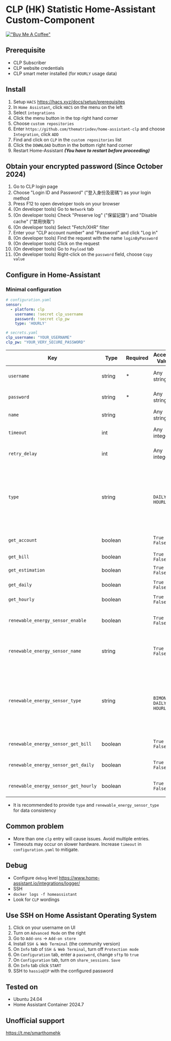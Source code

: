 # CLP (HK) Statistic Home-Assistant Custom-Component

[!["Buy Me A Coffee"](https://www.buymeacoffee.com/assets/img/custom_images/yellow_img.png)](https://buymeacoffee.com/thematrixdev)

## Prerequisite

- CLP Subscriber
- CLP website credentials
- CLP smart meter installed (for `HOURLY` usage data)

## Install

1. Setup `HACS` https://hacs.xyz/docs/setup/prerequisites
2. In `Home Assistant`, click `HACS` on the menu on the left
3. Select `integrations`
4. Click the menu button in the top right hand corner
5. Choose `custom repositories`
6. Enter `https://github.com/thematrixdev/home-assistant-clp` and choose `Integration`, click `ADD`
7. Find and click on `CLP` in the `custom repositories` list
8. Click the `DOWNLOAD` button in the bottom right hand corner
9. Restart Home-Assistant ***(You have to restart before proceeding)***

## Obtain your encrypted password (Since October 2024)

1. Go to CLP login page
2. Choose "Login ID and Password" ("登入身份及密碼") as your login method
3. Press F12 to open developer tools on your browser 
4. (On developer tools) Go to `Network` tab
5. (On developer tools) Check "Preserve log" ("保留記錄") and "Disable cache" ("禁用快取")
6. (On developer tools) Select "Fetch/XHR" filter
7. Enter your "CLP account number" and "Password" and click "Log in"
8. (On developer tools) Find the request with the name `loginByPassword`
9. (On developer tools) Click on the request
10. (On developer tools) Go to `Payload` tab
11. (On developer tools) Right-click on the `password` field, choose `Copy value`

## Configure in Home-Assistant

### Minimal configuration

```yaml
# configuration.yaml
sensor:
  - platform: clp
    username: !secret clp_username
    password: !secret clp_pw
    type: 'HOURLY'
```

```yaml
# secrets.yaml
clp_username: "YOUR_USERNAME"
clp_pw: "YOUR_VERY_SECURE_PASSWORD"
```

| Key                                  | Type    | Required | Accepted Values                              | Default                  | Description                                                                         |
|--------------------------------------|---------|----------|----------------------------------------------|--------------------------|-------------------------------------------------------------------------------------|
| `username`                           | string  | *        | Any string                                   | (N/A)                    | CLP account username                                                                |
| `password`                           | string  | *        | Any string                                   | (N/A)                    | CLP account password                                                                |
| `name`                               | string  |          | Any string                                   | `CLP`                    | Name of the sensor                                                                  |
| `timeout`                            | int     |          | Any integer                                  | `30`                     | Connection timeout in second                                                        |
| `retry_delay`                        | int     |          | Any integer                                  | `300`                    | Delay before retry in second                                                        |
| `type`                               | string  |          | ` `<br/>`DAILY`<br/>`HOURLY`                 | ` `                      | Type of data to be shown in state<br/>If not specified, best accurate value is used |
| `get_account`                        | boolean |          | `True`<br/>`False`                           | `False`                  | Get account summary                                                                 |
| `get_bill`                           | boolean |          | `True`<br/>`False`                           | `False`                  | Get bills                                                                           |
| `get_estimation`                     | boolean |          | `True`<br/>`False`                           | `False`                  | Get usage estimation                                                                |
| `get_daily`                          | boolean |          | `True`<br/>`False`                           | `False`                  | Get daily usage                                                                     |
| `get_hourly`                         | boolean |          | `True`<br/>`False`                           | `False`                  | Get hourly usage                                                                    |
| `renewable_energy_sensor_enable`     | boolean |          | `True`<br/>`False`                           | `False`                  | Enable renewable energy sensor                                                      |
| `renewable_energy_sensor_name`       | string  |          | `True`<br/>`False`                           | `'CLP Renewable Energy'` | Name of the renewable energy sensor                                                 |
| `renewable_energy_sensor_type`       | string  |          | ` `<br/>`BIMONTHLY`<br/>`DAILY`<br/>`HOURLY` | ` `                      | Type of data to be shown in state<br/>If not specified, best accurate value is used |
| `renewable_energy_sensor_get_bill`   | boolean |          | `True`<br/>`False`                           | `False`                  | Get energy generation in bills                                                      |
| `renewable_energy_sensor_get_daily`  | boolean |          | `True`<br/>`False`                           | `False`                  | Get daily energy generation                                                         |
| `renewable_energy_sensor_get_hourly` | boolean |          | `True`<br/>`False`                           | `False`                  | Get hourly energy generation                                                        |

- It is recommended to provide `type` and `renewable_energy_sensor_type` for data consistency

## Common problem

- More than one `clp` entry will cause issues. Avoid multiple entries.
- Timeouts may occur on slower hardware. Increase `timeout` in `configuration.yaml` to mitigate.

## Debug

- Configure `debug` level https://www.home-assistant.io/integrations/logger/
- SSH
- `docker logs -f homeassistant`
- Look for `CLP` wordings

## Use SSH on Home Assistant Operating System

1. Click on your username on UI
2. Turn on `Advanced Mode` on the right
3. Go to `Add-ons` -> `Add-on store`
4. Install `SSH & Web Terminal` (the community version)
5. On `Info` tab of `SSH & Web Terminal`, turn off `Protection mode`
6. On `Configuration` tab, enter a `password`, change `sftp` to `true`
7. On `Configuration` tab, turn on `share_sessions`. `Save`
8. On `Info` tab click `START`
9. SSH to `hassio@IP` with the configured password

## Tested on

- Ubuntu 24.04
- Home Assistant Container 2024.7

## Unofficial support

https://t.me/smarthomehk
